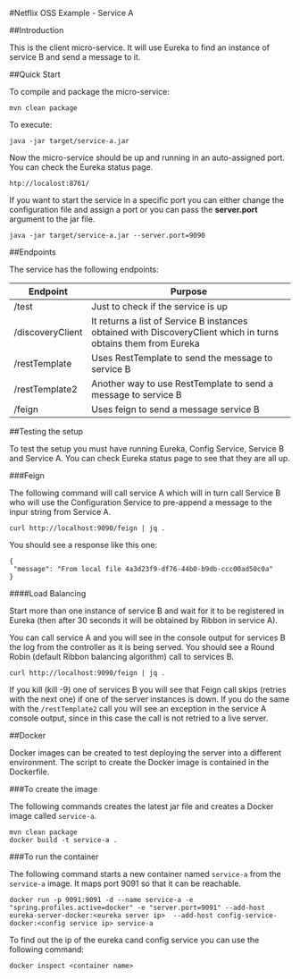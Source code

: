 #Netflix OSS Example - Service A

##Introduction

This is the client micro-service. It will use Eureka to find an instance of service B and send a message to it.

##Quick Start
 
To compile and package the micro-service:
 
```ShellSession
mvn clean package
```
 
To execute:
 
```ShellSession
java -jar target/service-a.jar
```
Now the micro-service should be up and running in an auto-assigned port. You can check the Eureka status page.
  
```ShellSession
htp://localost:8761/
```

If you want to start the service in a specific port you can either change the configuration file and assign a port or you can pass the **server.port** argument to the jar file.

```ShellSession
java -jar target/service-a.jar --server.port=9090
```

##Endpoints

The service has the following endpoints:

|Endpoint        |Purpose        |
|----------------|---------------|
|/test           |Just to check if the service is up|
|/discoveryClient|It returns a list of Service B instances obtained with DiscoveryClient which in turns obtains them from Eureka  |
|/restTemplate   |Uses RestTemplate to send the message to service B  |
|/restTemplate2  |Another way to use RestTemplate to send a message to service B  |
|/feign          |Uses feign to send a message service B  |


##Testing the setup

To test the setup you must have running Eureka, Config Service, Service B and Service A. You can check Eureka status page to see that they are all up.

###Feign

The following command will call service A which will in turn call Service B who will use the Configuration Service to pre-append a message to the inpur string from Service A.

```
curl http://localhost:9090/feign | jq .
```

You should see a response like this one:

```
{
 "message": "From local file 4a3d23f9-df76-44b0-b9db-ccc00ad50c0a"
}
```

####Load Balancing

Start more than one instance of service B and wait for it to be registered in Eureka (then after 30 seconds it will be obtained by Ribbon in service A).

You can call service A and you will see in the console output for services B the log from the controller as it is being served. 
You should see a Round Robin (default Ribbon balancing algorithm) call to services B.

```
curl http://localhost:9090/feign | jq .
```

If you kill (kill -9) one of services B you will see that Feign call skips (retries with the next one) if one of the server instances is down. 
If you do the same with the ```/restTemplate2``` call you will see an exception in the service A console output, since in this case the call is not retried to a live server.

##Docker

Docker images can be created to test deploying the server into a different environment. The script to create the Docker image is contained in the Dockerfile.
 
###To create the image

The following commands creates the latest jar file and creates a Docker image called ```service-a```.

```
mvn clean package
docker build -t service-a .
```

###To run the container

The following command starts a new container named ```service-a``` from the ```service-a``` image. It maps port 9091 so that it can be reachable.

```
docker run -p 9091:9091 -d --name service-a -e "spring.profiles.active=docker" -e "server.port=9091" --add-host eureka-server-docker:<eureka server ip>  --add-host config-service-docker:<config service ip> service-a
```

To find out the ip of the eureka cand config service you can use the following command:
 
```
docker inspect <container name>
```
 